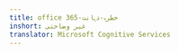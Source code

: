 ```yaml
---
title: office 365-خطرہ-ذہانت
inshort: غیر وضاحتی
translator: Microsoft Cognitive Services
---
```




